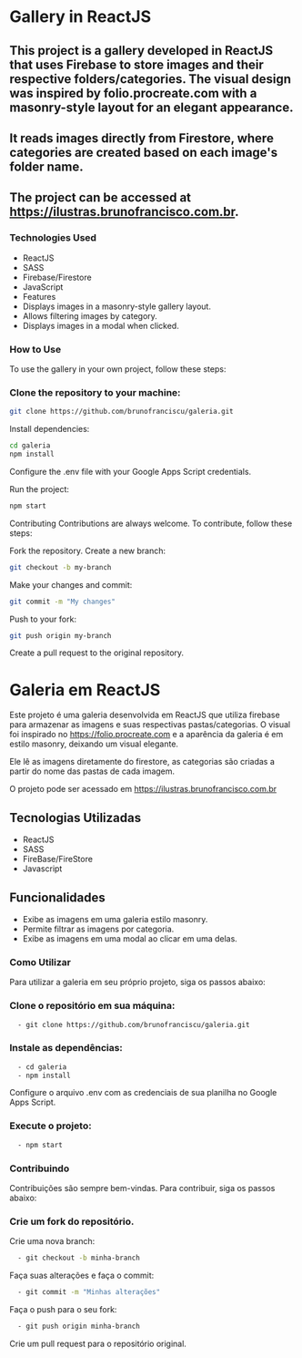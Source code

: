 # Gallery in ReactJS
## This project is a gallery developed in ReactJS that uses Firebase to store images and their respective folders/categories. The visual design was inspired by folio.procreate.com with a masonry-style layout for an elegant appearance.

## It reads images directly from Firestore, where categories are created based on each image's folder name.

## The project can be accessed at https://ilustras.brunofrancisco.com.br.

### Technologies Used
* ReactJS
* SASS
* Firebase/Firestore
* JavaScript
* Features
* Displays images in a masonry-style gallery layout.
* Allows filtering images by category.
* Displays images in a modal when clicked.
  
### How to Use
To use the gallery in your own project, follow these steps:

### Clone the repository to your machine:
```bash
git clone https://github.com/brunofranciscu/galeria.git
```
Install dependencies:
```bash
cd galeria
npm install
```
Configure the .env file with your Google Apps Script credentials.

Run the project:
```bash
npm start
```
Contributing
Contributions are always welcome. To contribute, follow these steps:

Fork the repository.
Create a new branch:

```bash
git checkout -b my-branch
```
Make your changes and commit:

```bash
git commit -m "My changes"
```
Push to your fork:

```bash
git push origin my-branch
```
Create a pull request to the original repository.

# Galeria em ReactJS

Este projeto é uma galeria desenvolvida em ReactJS que utiliza firebase para armazenar as imagens e suas respectivas pastas/categorias. 
O visual foi inspirado no https://folio.procreate.com e a aparência da galeria é em estilo masonry, deixando um visual elegante.

Ele lê as imagens diretamente do firestore, as categorias são criadas a partir do nome das pastas de cada imagem.

O projeto pode ser acessado em https://ilustras.brunofrancisco.com.br

## Tecnologias Utilizadas
- ReactJS
- SASS
- FireBase/FireStore
- Javascript

## Funcionalidades
  - Exibe as imagens em uma galeria estilo masonry.
  - Permite filtrar as imagens por categoria.
  - Exibe as imagens em uma modal ao clicar em uma delas.
  
### Como Utilizar
Para utilizar a galeria em seu próprio projeto, siga os passos abaixo:

### Clone o repositório em sua máquina:
```bash
  - git clone https://github.com/brunofranciscu/galeria.git
``` 
### Instale as dependências:

```bash
  - cd galeria
  - npm install
```
Configure o arquivo .env com as credenciais de sua planilha no Google Apps Script.

### Execute o projeto:
```bash
  - npm start
```
 
### Contribuindo
Contribuições são sempre bem-vindas. Para contribuir, siga os passos abaixo:

### Crie um fork do repositório.
Crie uma nova branch:

```bash
  - git checkout -b minha-branch
```
Faça suas alterações e faça o commit:

```bash
  - git commit -m "Minhas alterações"
```
Faça o push para o seu fork:

```bash
  - git push origin minha-branch
```
Crie um pull request para o repositório original.
